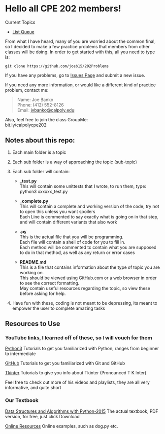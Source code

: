 # Hello all CPE 202 members!

Current Topics
* [List Queue](queues/list_queue)

From what I have heard, many of you are worried about the common final, so I decided to make a few practice problems that members from other classes will be doing.
In order to get started with this, all you need to type is:
```
git clone https://github.com/joeb15/202Problems
```
If you have any problems, go to [Issues Page](https://github.com/joeb15/202Problems/issues) and submit a new issue.

If you need any more information, or would like a different kind of practice problem, contact me:
>Name:  Joe Banko  
>Phone: (412) 552-8126  
>Email: jvbanko@calpoly.edu

Also, feel free to join the class GroupMe:  
bit.ly/calpolycpe202

## Notes about this repo:
1. Each main folder is a topic
2. Each sub folder is a way of approaching the topic (sub-topic)
3. Each sub folder will contain:
    * **_test.py**  
    This will contain some unittests that I wrote, to run them, type:  
    python3 xxxxxx_test.py  

    * **_complete.py**  
    This will contain a complete and working version of the code, try not to open this unless you want spoilers  
    Each Line is commented to say exactly what is going on in that step, and will contain different variants that also work

    * **.py**  
    This is the actual file that you will be programming.  
    Each file will contain a shell of code for you to fill in.  
    Each method will be commented to contain what you are supposed to do in that method, as well as any return or error cases
    
    * **README.md**  
    This is a file that contains information about the type of topic you are working on.  
    This should be viewed using GitHub.com or a web browser in order to see the correct formatting.  
    May contain useful resources regarding the topic, so view these before asking for help.

4. Have fun with these, coding is not meant to be depressing, its meant to empower the user to complete amazing tasks

## Resources to Use

### YouTube links, I learned off of these, so I will vouch for them

[Python3](https://www.youtube.com/playlist?list=PL6gx4Cwl9DGAcbMi1sH6oAMk4JHw91mC_)
Tutorials to get you familiarized with Python, ranges from beginner to intermediate

[GitHub](https://www.youtube.com/playlist?list=PL6gx4Cwl9DGAKWClAD_iKpNC0bGHxGhcx)
Tutorials to get you familiarized with Git and GitHub

[Tkinter](https://www.youtube.com/playlist?list=PL6gx4Cwl9DGBwibXFtPtflztSNPGuIB_d)
Tutorials to give you info about Tkinter (Pronounced T K Inter)

Feel free to check out more of his videos and playlists, they are all very informative, and quite short

### Our Textbook

[Data Structures and Algorithms with Python-2015](http://www.bookmetrix.com/detail/book/28a51ebf-4267-4a8a-a4df-2fe2c9577bfb#downloads)
The actual textbook, PDF version, for free, just click Download

[Online Resources](http://knuth.luther.edu/~leekent/CS2Plus/)
Online examples, such as dog.py etc.
